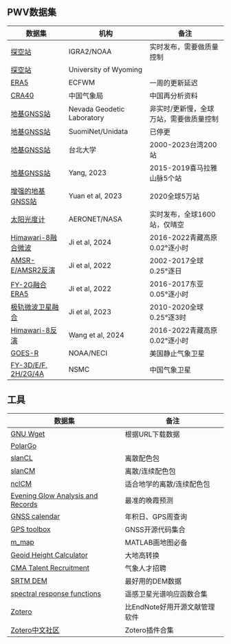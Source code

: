 ## PWV数据集

| 数据集 | 机构 | 备注 |
|--|--|--|
| [探空站](https://www.ncei.noaa.gov/pub/data/igra/) | IGRA2/NOAA | 实时发布，需要做质量控制 |
| [探空站](https://weather.uwyo.edu/upperair/seasia.html) | University of Wyoming | |
| [ERA5](https://cds.climate.copernicus.eu/datasets/reanalysis-era5-single-levels?tab=overview) | ECFWM | 一周的更新延迟 |
| [CRA40](https://data.cma.cn/data/cdcindex/cid/713f77e85a7f95e8.html) | 中国气象局 | 中国再分析资料 |
| [地基GNSS站](http://geodesy.unr.edu/) | Nevada Geodetic Laboratory | 非实时/更新慢，全球万站，需要做质量控制 |
| [地基GNSS站](https://www.unidata.ucar.edu/data/suominet/) | SuomiNet/Unidata |已停更 |
| [地基GNSS站](https://www.gpsmet.ntpu.edu.tw/) | 台北大学 | 2000-2023台湾200站 |
| [地基GNSS站](https://doi.org/10.11888/Atmos.tpdc.300577) | Yang, 2023 | 2015-2019喜马拉雅山脉5个站 |
| [增强的地基GNSS站](https://zenodo.org/records/6973528) | Yuan et al, 2023 | 2020全球5万站 |
| [太阳光度计](https://aeronet.gsfc.nasa.gov/) | AERONET/NASA | 实时发布，全球1600站，仅晴空 |
| [Himawari-8融合微波](https://doi.org/10.11888/Atmos.tpdc.301518) | Ji et al, 2024 | 2016-2022青藏高原0.02°逐小时 |
| [AMSR-E/AMSR2反演](https://doi.org/10.11888/Atmos.tpdc.272832) | Ji et al, 2022 | 2002-2017全球0.25°逐日 |
| [FY-2G融合ERA5](https://doi.org/10.11888/Atmos.tpdc.300119) | Ji et al, 2022 | 2016-2017东亚0.05°逐小时 |
| [极轨微波卫星融合](https://doi.org/10.11888/Atmos.tpdc.300556) | Ji et al, 2023 | 2010-2020全球0.25°逐3时 |
| [Himawari-8反演](https://doi.org/10.11888/Atmos.tpdc.301522) | Wang et al, 2024 | 2016-2022青藏高原0.02°逐小时 |
| [GOES-R](https://www.ncei.noaa.gov/products/goes-terrestrial-weather-abi-glm) | NOAA/NECI | 美国静止气象卫星 |
| [FY-3D/E/F, 2H/2G/4A](http://sac347.nsmc.org.cn/nsmc/cn/home/) | NSMC | 中国气象卫星 |


## 工具

| 数据集 | 备注 |
|--|--|
| [GNU Wget](https://eternallybored.org/misc/wget/) | 根据URL下载数据 |
| [PolarGo](https://polargo.cn/Long/) |  |
| [slanCL](https://mp.weixin.qq.com/s/LHP5ElnHineDpAZ4J6zJLg) | 离散配色包 |
| [slanCM](https://mp.weixin.qq.com/s/6Fr2pYMrA5_EStF9UudvsQ) | 离散/连续配色包 |
| [nclCM](https://mp.weixin.qq.com/s/12hIvPfIs154UBqBwGonDA) | 适合地学的离散/连续配色包 |
| [Evening Glow Analysis and Records](https://sunsetbot.top/map/) | 最准的晚霞预测 |
| [GNSS calendar](https://www.gnsscalendar.com/) | 年积日、GPS周查询 |
| [GPS toolbox](https://geodesy.noaa.gov/gps-toolbox/index.shtml) | GNSS开源代码集合 |
| [m_map](https://www-old.eoas.ubc.ca/~rich/map.html) | MATLAB画地图必备 |
| [Geoid Height Calculator](https://www.unavco.org/software/geodetic-utilities/geoid-height-calculator/geoid-height-calculator.html) | 大地高转换 |
| [CMA Talent Recruitment](http://zp.cmatec.cn/GZBM/home.do) | 气象人才招聘 |
| [SRTM DEM](https://www.viewfinderpanoramas.org/Coverage%20map%20viewfinderpanoramas_org3.htm) | 最好用的DEM数据 |
| [spectral response functions](https://www.nwpsaf.eu/site/software/rttov/download/coefficients/spectral-response-functions/#visir) | 遥感卫星光谱响应函数合集 |
| [Zotero](https://www.zotero.org/) | 比EndNote好用开源文献管理软件 |
| [Zotero中文社区](https://zotero-chinese.com/) | Zotero插件合集 |